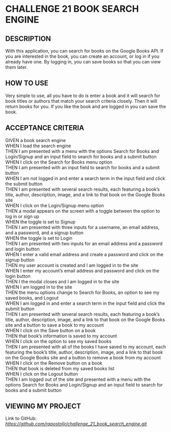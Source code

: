 # CHALLENGE 21 BOOK SEARCH ENGINE

## DESCRIPTION
With this application, you can search for books on the Google Books API. If you are interested in the book, you can create an account, or log in if you already have one. By logging in, you can save books so that you can view them later.

## HOW TO USE
Very simple to use, all you have to do is enter a book and it will search for book titles or authors that match your search criteria closely. Then it will return books for you. If you like the book and are logged in you can save the book.


## ACCEPTANCE CRITERIA
GIVEN a book search engine\
WHEN I load the search engine\
THEN I am presented with a menu with the options Search for Books and Login/Signup and an input field to search for books and a submit button\
WHEN I click on the Search for Books menu option\
THEN I am presented with an input field to search for books and a submit button\
WHEN I am not logged in and enter a search term in the input field and click the submit button\
THEN I am presented with several search results, each featuring a book’s title, author, description, image, and a link to that book on the Google Books site\
WHEN I click on the Login/Signup menu option\
THEN a modal appears on the screen with a toggle between the option to log in or sign up\
WHEN the toggle is set to Signup\
THEN I am presented with three inputs for a username, an email address, and a password, and a signup button\
WHEN the toggle is set to Login\
THEN I am presented with two inputs for an email address and a password and login button\
WHEN I enter a valid email address and create a password and click on the signup button\
THEN my user account is created and I am logged in to the site\
WHEN I enter my account’s email address and password and click on the login button\
THEN I the modal closes and I am logged in to the site\
WHEN I am logged in to the site\
THEN the menu options change to Search for Books, an option to see my saved books, and Logout\
WHEN I am logged in and enter a search term in the input field and click the submit button\
THEN I am presented with several search results, each featuring a book’s title, author, description, image, and a link to that book on the Google Books site and a button to save a book to my account\
WHEN I click on the Save button on a book\
THEN that book’s information is saved to my account\
WHEN I click on the option to see my saved books\
THEN I am presented with all of the books I have saved to my account, each featuring the book’s title, author, description, image, and a link to that book on the Google Books site and a button to remove a book from my account\
WHEN I click on the Remove button on a book\
THEN that book is deleted from my saved books list\
WHEN I click on the Logout button\
THEN I am logged out of the site and presented with a menu with the options Search for Books and Login/Signup and an input field to search for books and a submit button 

## VIEWING MY PROJECT
Link to GitHub: <i> https://github.com/rapostoljr/challenge_21_book_search_engine.git </i>